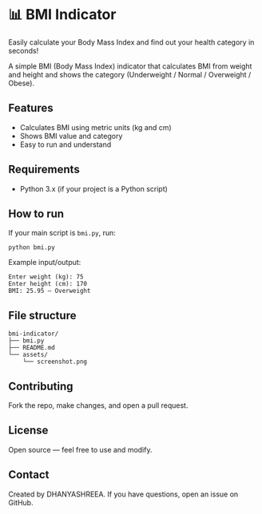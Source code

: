 # 📊 BMI Indicator  
Easily calculate your Body Mass Index and find out your health category in seconds!


A simple BMI (Body Mass Index) indicator that calculates BMI from weight and height and shows the category (Underweight / Normal / Overweight / Obese).

## Features
- Calculates BMI using metric units (kg and cm)
- Shows BMI value and category
- Easy to run and understand

## Requirements
- Python 3.x (if your project is a Python script)

## How to run
If your main script is `bmi.py`, run:
```
python bmi.py
```

Example input/output:
```
Enter weight (kg): 75
Enter height (cm): 170
BMI: 25.95 — Overweight
```

## File structure
```
bmi-indicator/
├── bmi.py
├── README.md
└── assets/
    └── screenshot.png
```

## Contributing
Fork the repo, make changes, and open a pull request.

## License
Open source — feel free to use and modify.

## Contact
Created by DHANYASHREEA. If you have questions, open an issue on GitHub.
